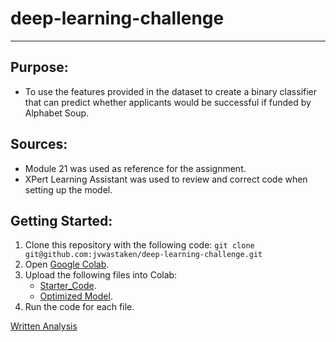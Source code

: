 # deep-learning-challenge
---
## Purpose:
- To use the features provided in the dataset to create a binary classifier that can predict whether applicants would be successful if funded by Alphabet Soup.

## Sources:
- Module 21 was used as reference for the assignment.
- XPert Learning Assistant was used to review and correct code when setting up the model.

## Getting Started:
1. Clone this repository with the following code:
`git clone git@github.com:jvwastaken/deep-learning-challenge.git`
2. Open [Google Colab](https://colab.research.google.com/).
3. Upload the following files into Colab:
    - [Starter_Code](Starter_Code/Starter_Code.ipynb).
    - [Optimized Model](Starter_Code/AlphabetSoupCharity_Optimization.ipynb).
4. Run the code for each file.

[Written Analysis](Starter_Code/written_analysis.md)